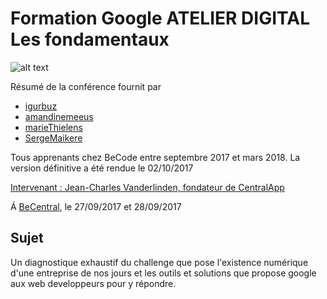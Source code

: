 # Formation Google ATELIER DIGITAL Les fondamentaux

![alt text](https://media.giphy.com/media/5NPhdqmyRxn8I/giphy.gif "Bisous !")

Résumé de la conférence fournit par
* [igurbuz](https://github.com/igurbuz/)  
* [amandinemeeus](https://github.com/amandinemeeus/)  
* [marieThielens](https://github.com/marieThielens/)  
* [SergeMaikere](https://github.com/SergeMaikere/)  

Tous apprenants chez BeCode entre septembre 2017 et mars 2018.
La version définitive a été rendue le 02/10/2017

[Intervenant : Jean-Charles Vanderlinden, fondateur de CentralApp](https://www.centralapp.com/)  

Á [BeCentral](https://www.facebook.com/becentral/), le 27/09/2017 et 28/09/2017  

## Sujet

Un diagnostique exhaustif du challenge que pose l'existence numérique d'une entreprise de nos jours et les outils et solutions que propose google aux web developpeurs pour y répondre.
